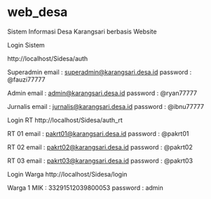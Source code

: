 # web_desa
Sistem Informasi Desa Karangsari berbasis Website


Login Sistem

http://localhost/Sidesa/auth

Superadmin
email : superadmin@karangsari.desa.id
password : @fauzi77777

Admin
email : admin@karangsari.desa.id
password : @ryan77777

Jurnalis
email : jurnalis@karangsari.desa.id
password : @ibnu77777

Login RT
http://localhost/Sidesa/auth_rt

RT 01
email : pakrt01@karangsari.desa.id
password : @pakrt01

RT 02
email : pakrt02@karangsari.desa.id
password : @pakrt02


RT 03
email : pakrt03@karangsari.desa.id
password : @pakrt03

Login Warga
http://localhost/Sidesa/login

Warga 1
MIK : 33291512039800053
password : admin


